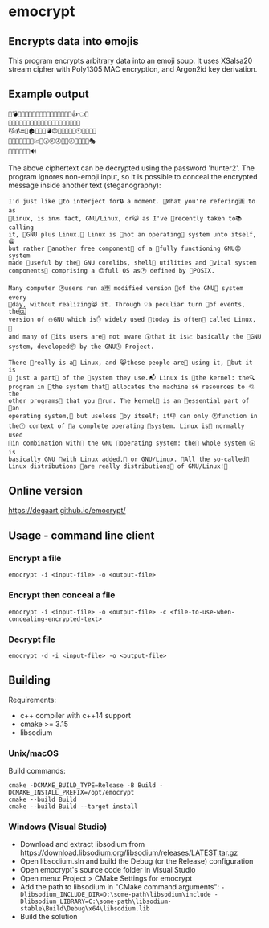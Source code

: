 # emocrypt

## Encrypts data into emojis

This program encrypts arbitrary data into an emoji soup.
It uses XSalsa20 stream cipher with Poly1305 MAC encryption, and Argon2id key derivation.

## Example output

```
🐲💣💩🍗😤📲🐽👹💠🔚🔝🐯🌷😾📩💎📀👍👈🆓
🌴🍗🎇🎃😊💟📃💯🐁🐘💅🛃🎰🌟🐠🎺🍞🍫🐻🎳
😼💰🔚💮🏠🎵🎷🎷💣😌💀🍹🚟🌷👨🕙📕🍑👋🔥
🎫😅🎄🐳👒🆕🌰💹🐸🕝🕘🕗🐫🏯🕘🍎📝🐹👢🎭
🛃🌲😣😢🌀🍺🔊
```

The above ciphertext can be decrypted using the password 'hunter2'.
The program ignores non-emoji input, so it is possible to conceal the encrypted
message inside another text (steganography):

```
I'd just like 🐃to interject for🔒 a moment. 🏨What you're refering🈵 to as
🍑Linux, is in🔙 fact, GNU/Linux, or🐱 as I've 🏩recently taken to📚 calling
it, 🔪GNU plus Linux.🍒 Linux is 🍟not an operating🛃 system unto itself,😁
but rather 👊another free component🐁 of a 👅fully functioning GNU😡 system
made 📏useful by the🍔 GNU corelibs, shell💆 utilities and 🌸vital system
components🔡 comprising a 😌full OS as🕐 defined by 🔎POSIX.

Many computer 🕐users run a🈸 modified version 💖of the GNU💋 system every
💾day, without realizing😸 it. Through 💡a peculiar turn 🍃of events, the🆑
version of ⛄GNU which is✋ widely used 🚛today is often💖 called Linux, 📇
and many of 🎰its users are🎯 not aware 🕠that it is📈 basically the 📗GNU
system, developed📦 by the GNU🕔 Project.

There 🙍really is a🎰 Linux, and 😹these people are🐧 using it, 🏁but it is
💜 just a part📠 of the 🎐system they use.📬 Linux is 🐶the kernel: the🔍
program in 💏the system that🍜 allocates the machine's🌀 resources to 💘the
other programs💂 that you 📳run. The kernel🔰 is an 💩essential part of 🔡an
operating system,🍕 but useless 👴by itself; it👎 can only 🕐function in
the🕜 context of 🐧a complete operating 🚫system. Linux is🐥 normally used
💟in combination with🚟 the GNU 🗽operating system: the🎠 whole system 🕟is
basically GNU 🌺with Linux added,🌟 or GNU/Linux. 🙅All the so-called📛
Linux distributions 📱are really distributions🔆 of GNU/Linux!🔱
```



## Online version

https://degaart.github.io/emocrypt/

## Usage - command line client

### Encrypt a file

```
emocrypt -i <input-file> -o <output-file>
```

### Encrypt then conceal a file

```
emocrypt -i <input-file> -o <output-file> -c <file-to-use-when-concealing-encrypted-text>
```

### Decrypt file

```
emocrypt -d -i <input-file> -o <output-file>
```

## Building

Requirements:

- c++ compiler with c++14 support
- cmake >= 3.15
- libsodium


### Unix/macOS

Build commands:

```
cmake -DCMAKE_BUILD_TYPE=Release -B Build -DCMAKE_INSTALL_PREFIX=/opt/emocrypt
cmake --build Build
cmake --build Build --target install
```

### Windows (Visual Studio)

- Download and extract libsodium from https://download.libsodium.org/libsodium/releases/LATEST.tar.gz
- Open libsodium.sln and build the Debug (or the Release) configuration
- Open emocrypt's source code folder in Visual Studio
- Open menu: Project > CMake Settings for emocrypt
- Add the path to libsodium in "CMake command arguments": ```-Dlibsodium_INCLUDE_DIR=D:\some-path\libsodium\include -Dlibsodium_LIBRARY=C:\some-path\libsodium-stable\Build\Debug\x64\libsodium.lib```
- Build the solution

